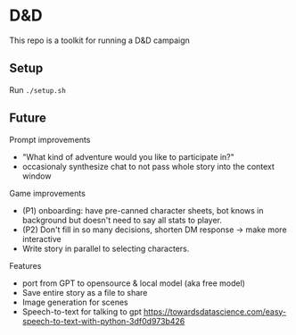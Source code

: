 # D&D

This repo is a toolkit for running a D&D campaign

## Setup

Run `./setup.sh`

## Future

Prompt improvements

-   "What kind of adventure would you like to participate in?"
-   occasionaly synthesize chat to not pass whole story into the context window

Game improvements

-   (P1) onboarding: have pre-canned character sheets, bot knows in background but doesn't need to say all stats to player.
-   (P2) Don't fill in so many decisions, shorten DM response -> make more interactive
-   Write story in parallel to selecting characters.

Features

-   port from GPT to opensource & local model (aka free model)
-   Save entire story as a file to share
-   Image generation for scenes
-   Speech-to-text for talking to gpt https://towardsdatascience.com/easy-speech-to-text-with-python-3df0d973b426

